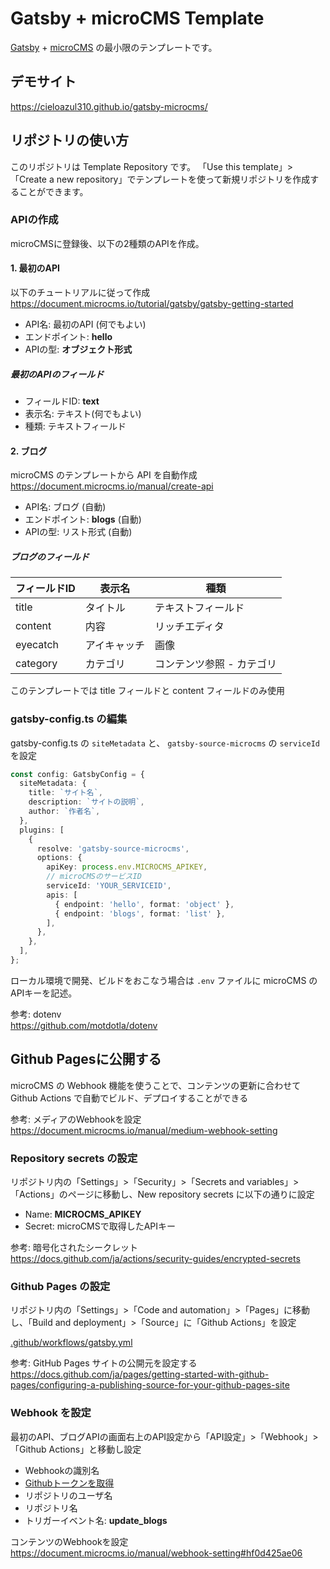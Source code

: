# Gatsby + microCMS Template

[Gatsby] + [microCMS] の最小限のテンプレートです。

## デモサイト

<https://cieloazul310.github.io/gatsby-microcms/>

## リポジトリの使い方

このリポジトリは Template Repository です。
「Use this template」>「Create a new repository」でテンプレートを使って新規リポジトリを作成することができます。

### APIの作成

microCMSに登録後、以下の2種類のAPIを作成。

#### 1. 最初のAPI

以下のチュートリアルに従って作成  
<https://document.microcms.io/tutorial/gatsby/gatsby-getting-started>

- API名: 最初のAPI (何でもよい)
- エンドポイント: **hello**
- APIの型: **オブジェクト形式**

##### 最初のAPIのフィールド

- フィールドID: **text**
- 表示名: テキスト(何でもよい)
- 種類: テキストフィールド

#### 2. ブログ

microCMS のテンプレートから API を自動作成  
<https://document.microcms.io/manual/create-api>

- API名: ブログ (自動)
- エンドポイント: **blogs** (自動)
- APIの型: リスト形式 (自動)

##### ブログのフィールド

| フィールドID | 表示名     | 種類                    |
|------------|-----------|------------------------|
| title      | タイトル    | テキストフィールド        |
| content    | 内容       | リッチエディタ           |
| eyecatch   | アイキャッチ | 画像                   |
| category   | カテゴリ    | コンテンツ参照 - カテゴリ |

このテンプレートでは title フィールドと content フィールドのみ使用

### gatsby-config.ts の編集

gatsby-config.ts の `siteMetadata` と、 `gatsby-source-microcms` の `serviceId` を設定

```ts
const config: GatsbyConfig = {
  siteMetadata: {
    title: `サイト名`,
    description: `サイトの説明`,
    author: `作者名`,
  },
  plugins: [
    {
      resolve: 'gatsby-source-microcms',
      options: {
        apiKey: process.env.MICROCMS_APIKEY,
        // microCMSのサービスID
        serviceId: 'YOUR_SERVICEID',
        apis: [
          { endpoint: 'hello', format: 'object' },
          { endpoint: 'blogs', format: 'list' },
        ],
      },
    },
  ],
};
```

ローカル環境で開発、ビルドをおこなう場合は `.env` ファイルに microCMS のAPIキーを記述。

参考: dotenv  
<https://github.com/motdotla/dotenv>

## Github Pagesに公開する

microCMS の Webhook 機能を使うことで、コンテンツの更新に合わせて Github Actions で自動でビルド、デプロイすることができる

参考: メディアのWebhookを設定  
<https://document.microcms.io/manual/medium-webhook-setting>

### Repository secrets の設定

リポジトリ内の「Settings」>「Security」>「Secrets and variables」>「Actions」のページに移動し、New repository secrets に以下の通りに設定

- Name: **MICROCMS_APIKEY**
- Secret: microCMSで取得したAPIキー

参考: 暗号化されたシークレット  
<https://docs.github.com/ja/actions/security-guides/encrypted-secrets>

### Github Pages の設定

リポジトリ内の「Settings」>「Code and automation」>「Pages」に移動し、「Build and deployment」>「Source」に「Github Actions」を設定

[.github/workflows/gatsby.yml](/blob/main/.github/workflows/gatsby.yml)

参考: GitHub Pages サイトの公開元を設定する  
<https://docs.github.com/ja/pages/getting-started-with-github-pages/configuring-a-publishing-source-for-your-github-pages-site>

### Webhook を設定

最初のAPI、ブログAPIの画面右上のAPI設定から「API設定」>「Webhook」>「Github Actions」と移動し設定

- Webhookの識別名
- [Githubトークンを取得](https://docs.github.com/ja/authentication/keeping-your-account-and-data-secure/creating-a-personal-access-token)
- リポジトリのユーザ名
- リポジトリ名
- トリガーイベント名: **update_blogs**

コンテンツのWebhookを設定  
<https://document.microcms.io/manual/webhook-setting#hf0d425ae06>

[Gatsby]: https://www.gatsbyjs.com "Gatsby"
[microCMS]: https://microcms.io "microCMS"
